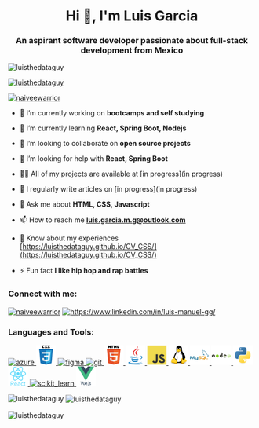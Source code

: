 <h1 align="center">Hi 👋, I'm Luis Garcia</h1>
<h3 align="center">An aspirant software developer passionate about full-stack development from Mexico</h3>

<p align="left"> <img src="https://komarev.com/ghpvc/?username=luisthedataguy&label=Profile%20views&color=0e75b6&style=flat" alt="luisthedataguy" /> </p>

<p align="left"> <a href="https://github.com/ryo-ma/github-profile-trophy"><img src="https://github-profile-trophy.vercel.app/?username=luisthedataguy" alt="luisthedataguy" /></a> </p>

<p align="left"> <a href="https://twitter.com/naiveewarrior" target="blank"><img src="https://img.shields.io/twitter/follow/naiveewarrior?logo=twitter&style=for-the-badge" alt="naiveewarrior" /></a> </p>

- 🔭 I’m currently working on **bootcamps and self studying**

- 🌱 I’m currently learning **React, Spring Boot, Nodejs**

- 👯 I’m looking to collaborate on **open source projects**

- 🤝 I’m looking for help with **React, Spring Boot**

- 👨‍💻 All of my projects are available at [in progress](in progress)

- 📝 I regularly write articles on [in progress](in progress)

- 💬 Ask me about **HTML, CSS, Javascript**

- 📫 How to reach me **luis.garcia.m.g@outlook.com**

- 📄 Know about my experiences [https://luisthedataguy.github.io/CV_CSS/](https://luisthedataguy.github.io/CV_CSS/)

- ⚡ Fun fact **I like hip hop and rap battles**

<h3 align="left">Connect with me:</h3>
<p align="left">
<a href="https://twitter.com/naiveewarrior" target="blank"><img align="center" src="https://raw.githubusercontent.com/rahuldkjain/github-profile-readme-generator/master/src/images/icons/Social/twitter.svg" alt="naiveewarrior" height="30" width="40" /></a>
<a href="https://linkedin.com/in/https://www.linkedin.com/in/luis-manuel-gg/" target="blank"><img align="center" src="https://raw.githubusercontent.com/rahuldkjain/github-profile-readme-generator/master/src/images/icons/Social/linked-in-alt.svg" alt="https://www.linkedin.com/in/luis-manuel-gg/" height="30" width="40" /></a>
</p>

<h3 align="left">Languages and Tools:</h3>
<p align="left"> <a href="https://azure.microsoft.com/en-in/" target="_blank" rel="noreferrer"> <img src="https://www.vectorlogo.zone/logos/microsoft_azure/microsoft_azure-icon.svg" alt="azure" width="40" height="40"/> </a> <a href="https://www.w3schools.com/css/" target="_blank" rel="noreferrer"> <img src="https://raw.githubusercontent.com/devicons/devicon/master/icons/css3/css3-original-wordmark.svg" alt="css3" width="40" height="40"/> </a> <a href="https://www.figma.com/" target="_blank" rel="noreferrer"> <img src="https://www.vectorlogo.zone/logos/figma/figma-icon.svg" alt="figma" width="40" height="40"/> </a> <a href="https://git-scm.com/" target="_blank" rel="noreferrer"> <img src="https://www.vectorlogo.zone/logos/git-scm/git-scm-icon.svg" alt="git" width="40" height="40"/> </a> <a href="https://www.w3.org/html/" target="_blank" rel="noreferrer"> <img src="https://raw.githubusercontent.com/devicons/devicon/master/icons/html5/html5-original-wordmark.svg" alt="html5" width="40" height="40"/> </a> <a href="https://www.java.com" target="_blank" rel="noreferrer"> <img src="https://raw.githubusercontent.com/devicons/devicon/master/icons/java/java-original.svg" alt="java" width="40" height="40"/> </a> <a href="https://developer.mozilla.org/en-US/docs/Web/JavaScript" target="_blank" rel="noreferrer"> <img src="https://raw.githubusercontent.com/devicons/devicon/master/icons/javascript/javascript-original.svg" alt="javascript" width="40" height="40"/> </a> <a href="https://www.linux.org/" target="_blank" rel="noreferrer"> <img src="https://raw.githubusercontent.com/devicons/devicon/master/icons/linux/linux-original.svg" alt="linux" width="40" height="40"/> </a> <a href="https://www.mysql.com/" target="_blank" rel="noreferrer"> <img src="https://raw.githubusercontent.com/devicons/devicon/master/icons/mysql/mysql-original-wordmark.svg" alt="mysql" width="40" height="40"/> </a> <a href="https://nodejs.org" target="_blank" rel="noreferrer"> <img src="https://raw.githubusercontent.com/devicons/devicon/master/icons/nodejs/nodejs-original-wordmark.svg" alt="nodejs" width="40" height="40"/> </a> <a href="https://www.python.org" target="_blank" rel="noreferrer"> <img src="https://raw.githubusercontent.com/devicons/devicon/master/icons/python/python-original.svg" alt="python" width="40" height="40"/> </a> <a href="https://reactjs.org/" target="_blank" rel="noreferrer"> <img src="https://raw.githubusercontent.com/devicons/devicon/master/icons/react/react-original-wordmark.svg" alt="react" width="40" height="40"/> </a> <a href="https://scikit-learn.org/" target="_blank" rel="noreferrer"> <img src="https://upload.wikimedia.org/wikipedia/commons/0/05/Scikit_learn_logo_small.svg" alt="scikit_learn" width="40" height="40"/> </a> <a href="https://vuejs.org/" target="_blank" rel="noreferrer"> <img src="https://raw.githubusercontent.com/devicons/devicon/master/icons/vuejs/vuejs-original-wordmark.svg" alt="vuejs" width="40" height="40"/> </a> </p>

<p><img align="left" src="https://github-readme-stats.vercel.app/api/top-langs?username=luisthedataguy&show_icons=true&locale=en&layout=compact" alt="luisthedataguy" /></p>

<p>&nbsp;<img align="center" src="https://github-readme-stats.vercel.app/api?username=luisthedataguy&show_icons=true&locale=en" alt="luisthedataguy" /></p>

<p><img align="center" src="https://github-readme-streak-stats.herokuapp.com/?user=luisthedataguy&" alt="luisthedataguy" /></p>
